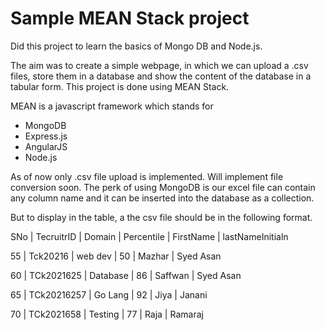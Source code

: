 # Sample MEAN Stack project

Did this project to learn the basics of Mongo DB and Node.js.

The aim was to create a simple webpage, in which we can upload a .csv files, store them in a database and show the content of the database in a tabular form.
This project is done using MEAN Stack.

MEAN is a javascript framework which stands for 
- MongoDB
- Express.js
- AngularJS
- Node.js

As of now only .csv file upload is implemented. Will implement file conversion soon.
The perk of using MongoDB is our excel file can contain any column name and it can be inserted into the database as a collection.

But to display in the table, a the csv file should be in the following format.

SNo |	TecruitrID	| Domain	  | Percentile | FirstName | lastNameInitialn

 55	| Tck20216	  | web dev	  | 50         | Mazhar    | Syed Asan

 60	| TCk2021625	| Database	| 86         | Saffwan   | Syed Asan

 65	| TCk20216257	| Go Lang	  | 92         | Jiya      | Janani

 70	| TCk2021658	| Testing	  | 77         | Raja      | Ramaraj        
 
 

